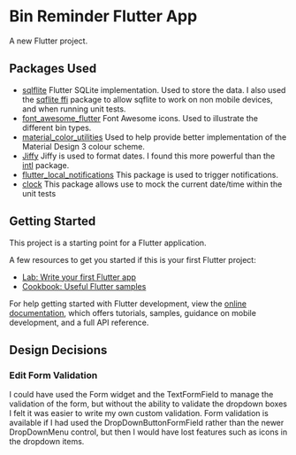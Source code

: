 # Bin Reminder Flutter App

A new Flutter project.


## Packages Used
- [sqlflite](https://pub.dev/packages/sqflite) Flutter SQLite implementation.  Used to store the data.  I also used the [sqflite ffi](https://pub.dev/packages/sqflite_common_ffi) package to allow sqflite to work on non mobile devices, and when running unit tests.
- [font_awesome_flutter](https://pub.dev/packages/font_awesome_flutter) Font Awesome icons.  Used to illustrate the different bin types.
- [material_color_utilities](https://pub.dev/packages/material_color_utilities) Used to help provide better implementation of the Material Design 3 colour scheme. 
- [Jiffy](https://pub.dev/packages/jiffy) Jiffy is used to format dates.  I found this more powerful than the [intl](https://pub.dev/packages/intl) package.
- [flutter_local_notifications](https://pub.dev/packages/flutter_local_notifications) This package is used to trigger notifications.
- [clock](https://pub.dev/packages/clock) This package allows use to mock the current date/time within the unit tests

## Getting Started

This project is a starting point for a Flutter application.

A few resources to get you started if this is your first Flutter project:

- [Lab: Write your first Flutter app](https://docs.flutter.dev/get-started/codelab)
- [Cookbook: Useful Flutter samples](https://docs.flutter.dev/cookbook)

For help getting started with Flutter development, view the
[online documentation](https://docs.flutter.dev/), which offers tutorials,
samples, guidance on mobile development, and a full API reference.

## Design Decisions
### Edit Form Validation
I could have used the Form widget and the TextFormField to manage the validation of the form, but 
without the ability to validate the dropdown boxes I felt it was easier to write my own custom 
validation.  Form validation is available if I had used the DropDownButtonFormField rather than the 
newer DropDownMenu control, but then I would have lost features such as icons in the dropdown items. 
